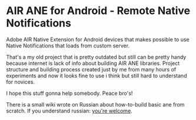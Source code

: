 # AIR ANE for Android - Remote Native Notifications

Adobe AIR Native Extension for Android devices that makes possible to use Native Notifications that loads from custom server.

That's a my old project that is pretty outdated but still can be pretty handy because internet is lack of info about building AIR ANE libraries.
Project structure and building process created just by me from many hours of experiments and now it looks fine to use i think but still hard to understand for novices.

I hope this stuff gonna help somebody. Peace bro's!

There is a small wiki wrote on Russian about how-to-build basic ane from scratch. If you understand russian: [you're welcome](https://github.com/dmitry-kuzmenchuk/how-to-build-ane/wiki).
